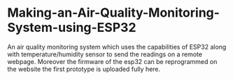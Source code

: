 # Making-an-Air-Quality-Monitoring-System-using-ESP32
An air quality monitoring system which uses the capabilities of ESP32 along with temperature/humidity sensor to send the readings on a remote webpage.
Moreover the firmware of the esp32 can be reprogrammed on the website
the first prototype is uploaded fully here.
